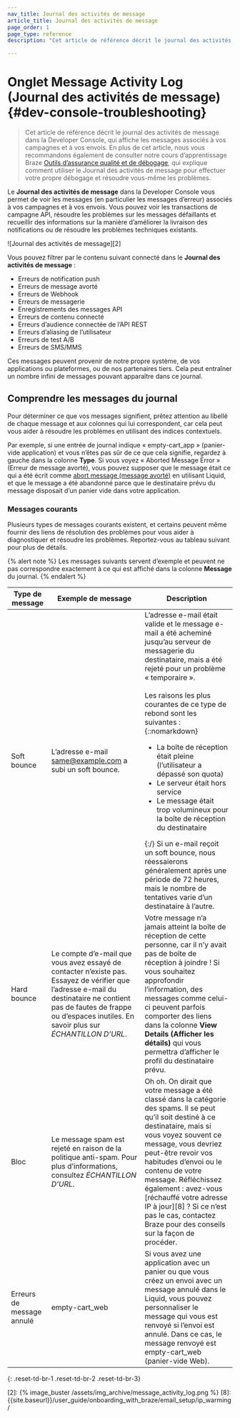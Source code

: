 ```yaml
---
nav_title: Journal des activités de message
article_title: Journal des activités de message
page_order: 1
page_type: reference
description: "Cet article de référence décrit le journal des activités de message dans la Developer Console, qui affiche les messages associés à vos campagnes et à vos envois. Vous trouverez également ici des informations sur la façon de comprendre les messages du journal."

---
```


# Onglet Message Activity Log (Journal des activités de message) {#dev-console-troubleshooting}

> Cet article de référence décrit le journal des activités de message dans la Developer Console, qui affiche les messages associés à vos campagnes et à vos envois. En plus de cet article, nous vous recommandons également de consulter notre cours d’apprentissage Braze [Outils d’assurance qualité et de débogage](https://learning.braze.com/quality-assurance-and-debugging-tools-in-the-dashboard/), qui explique comment utiliser le Journal des activités de message pour effectuer votre propre débogage et résoudre vous-même les problèmes.

Le **Journal des activités de message** dans la Developer Console vous permet de voir les messages (en particulier les messages d’erreur) associés à vos campagnes et à vos envois. Vous pouvez voir les transactions de campagne API, résoudre les problèmes sur les messages défaillants et recueillir des informations sur la manière d’améliorer la livraison des notifications ou de résoudre les problèmes techniques existants.

![Journal des activités de message][2]

Vous pouvez filtrer par le contenu suivant connecté dans le **Journal des activités de message** :

- Erreurs de notification push
- Erreurs de message avorté
- Erreurs de Webhook
- Erreurs de messagerie
- Enregistrements des messages API
- Erreurs de contenu connecté
- Erreurs d’audience connectée de l’API REST
- Erreurs d’aliasing de l’utilisateur
- Erreurs de test A/B
- Erreurs de SMS/MMS

Ces messages peuvent provenir de notre propre système, de vos applications ou plateformes, ou de nos partenaires tiers. Cela peut entraîner un nombre infini de messages pouvant apparaître dans ce journal.

## Comprendre les messages du journal

Pour déterminer ce que vos messages signifient, prêtez attention au libellé de chaque message et aux colonnes qui lui correspondent, car cela peut vous aider à résoudre les problèmes en utilisant des indices contextuels. 

Par exemple, si une entrée de journal indique « empty-cart_app » (panier-vide application) et vous n’êtes pas sûr de ce que cela signifie, regardez à gauche dans la colonne **Type**. Si vous voyez « Aborted Message Error » (Erreur de message avorté), vous pouvez supposer que le message était ce qui a été écrit comme [abort message (message avorté)][1] en utilisant Liquid, et que le message a été abandonné parce que le destinataire prévu du message disposait d’un panier vide dans votre application.

### Messages courants

Plusieurs types de messages courants existent, et certains peuvent même fournir des liens de résolution des problèmes pour vous aider à diagnostiquer et résoudre les problèmes. Reportez-vous au tableau suivant pour plus de détails.

{% alert note %}
Les messages suivants servent d’exemple et peuvent ne pas correspondre exactement à ce qui est affiché dans la colonne **Message** du journal.
{% endalert %}

| Type de message | Exemple de message | Description |
|---|---|---|
| Soft bounce | L’adresse e-mail same@example.com a subi un soft bounce. | L’adresse e-mail était valide et le message e-mail a été acheminé jusqu’au serveur de messagerie du destinataire, mais a été rejeté pour un problème « temporaire ». <br><br>Les raisons les plus courantes de ce type de rebond sont les suivantes : {::nomarkdown} <ul> <li> La boîte de réception était pleine (l’utilisateur a dépassé son quota) </li> <li> Le serveur était hors service </li> <li> Le message était trop volumineux pour la boîte de réception du destinataire </li>  </ul> {:/} Si un e-mail reçoit un soft bounce, nous réessaierons généralement après une période de 72 heures, mais le nombre de tentatives varie d’un destinataire à l’autre. |
| Hard bounce | Le compte d’e-mail que vous avez essayé de contacter n’existe pas. Essayez de vérifier que l’adresse e-mail du destinataire ne contient pas de fautes de frappe ou d’espaces inutiles. En savoir plus sur _ÉCHANTILLON D’URL_.| Votre message n’a jamais atteint la boîte de réception de cette personne, car il n’y avait pas de boîte de réception à joindre ! Si vous souhaitez approfondir l’information, des messages comme celui-ci peuvent parfois comporter des liens dans la colonne **View Details (Afficher les détails)** qui vous permettra d’afficher le profil du destinataire prévu.|
| Bloc | Le message spam est rejeté en raison de la politique anti-spam. Pour plus d’informations, consultez _ÉCHANTILLON D’URL_.| Oh oh. On dirait que votre message a été classé dans la catégorie des spams. ll se peut qu’il soit destiné à ce destinataire, mais si vous voyez souvent ce message, vous devriez peut-être revoir vos habitudes d’envoi ou le contenu de votre message. Réfléchissez également : avez-vous [réchauffé votre adresse IP à jour][8] ? Si ce n’est pas le cas, contactez Braze pour des conseils sur la façon de procéder.|
| Erreurs de message annulé | empty-cart_web | Si vous avez une application avec un panier ou que vous créez un envoi avec un message annulé dans le Liquid, vous pouvez personnaliser le message qui vous est renvoyé si l’envoi est annulé. Dans ce cas, le message renvoyé est empty-cart_web (panier-vide Web).|
{: .reset-td-br-1 .reset-td-br-2 .reset-td-br-3}


[1]: {{site.baseurl}}/user_guide/personalization_and_dynamic_content/liquid/aborting_messages/#aborting-messages
[2]: {% image_buster /assets/img_archive/message_activity_log.png %}
[8]: {{site.baseurl}}/user_guide/onboarding_with_braze/email_setup/ip_warming/
